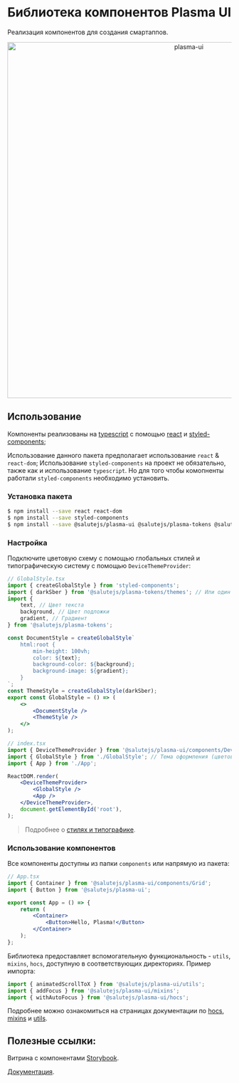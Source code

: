 # Библиотека компонентов Plasma UI

Реализация компонентов для создания смартаппов.

<p align="center">
  <img width="800" src="https://user-images.githubusercontent.com/1813468/98609687-ea20fc80-22fe-11eb-8d84-cd26385f01ed.png" alt="plasma-ui" />
</p>

## Использование

Компоненты реализованы на [typescript](https://www.typescriptlang.org/) с помощью [react](https://reactjs.org/) и [styled-components](https://styled-components.com/);

Использование данного пакета предполагает использование `react` & `react-dom`;
Использование `styled-components` на проект не обязательно, также как и использование `typescript`.
Но для того чтобы комопненты работали `styled-components` необходимо установить.

### Установка пакета

```bash
$ npm install --save react react-dom
$ npm install --save styled-components
$ npm install --save @salutejs/plasma-ui @salutejs/plasma-tokens @salutejs/plasma-icons
```

### Настройка

Подключите цветовую схему с помощью глобальных стилей и типографическую систему с помощью `DeviceThemeProvider`:

```jsx
// GlobalStyle.tsx
import { createGlobalStyle } from 'styled-components';
import { darkSber } from '@salutejs/plasma-tokens/themes'; // Или один из списка: darkEva, darkJoy, lightEva, lightJoy, lightSber
import {
    text, // Цвет текста
    background, // Цвет подложки
    gradient, // Градиент
} from '@salutejs/plasma-tokens';

const DocumentStyle = createGlobalStyle`
    html:root {
        min-height: 100vh;
        color: ${text};
        background-color: ${background};
        background-image: ${gradient};
    }
`;
const ThemeStyle = createGlobalStyle(darkSber);
export const GlobalStyle = () => (
    <>
        <DocumentStyle />
        <ThemeStyle />
    </>
);
```

```jsx
// index.tsx
import { DeviceThemeProvider } from '@salutejs/plasma-ui/components/Device'; // Типографика, имеющая размеры, зависимые от типа устройства
import { GlobalStyle } from './GlobalStyle'; // Тема оформления (цветовая схема)
import { App } from './App';

ReactDOM.render(
    <DeviceThemeProvider>
        <GlobalStyle />
        <App />
    </DeviceThemeProvider>,
    document.getElementById('root'),
);
```

> Подробнее о [стилях и типографике](https://github.com/salute-developers/plasma/tree/master/packages/plasma-tokens).

### Использование компонентов

Все компоненты доступны из папки `components` или напрямую из пакета:

```jsx
// App.tsx
import { Container } from '@salutejs/plasma-ui/components/Grid';
import { Button } from '@salutejs/plasma-ui';

export const App = () => {
    return (
        <Container>
            <Button>Hello, Plasma!</Button>
        </Container>
    );
};
```

Библиотека предоставляет вспомогательную функциональность - `utils`, `mixins`, `hocs`, доступную в соответствующих директориях.
Пример импорта:

```jsx
import { animatedScrollToX } from '@salutejs/plasma-ui/utils';
import { addFocus } from '@salutejs/plasma-ui/mixins';
import { withAutoFocus } from '@salutejs/plasma-ui/hocs';
```

Подробнее можно ознакомиться на страницах документации по [hocs](https://bit.ly/3vC4IZE), [mixins](https://bit.ly/3Lk4ayb) и [utils](https://bit.ly/3w0POwr).

## Полезные ссылки:

Витрина с компонентами [Storybook](https://master--5f96ec813d800900227e3b93.chromatic.com).

[Документация](https://bit.ly/36MIrA0).
